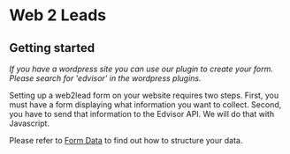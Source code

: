 # Web 2 Leads

## Getting started

*If you have a wordpress site you can use our plugin to create your form. Please search for 'edvisor' in the wordpress plugins.*

Setting up a web2lead form on your website requires two steps.
First, you must have a form displaying what information you want to collect.
Second, you have to send that information to the Edvisor API. We will do that with Javascript.

Please refer to [Form Data](#form-data) to find out how to structure your data.
